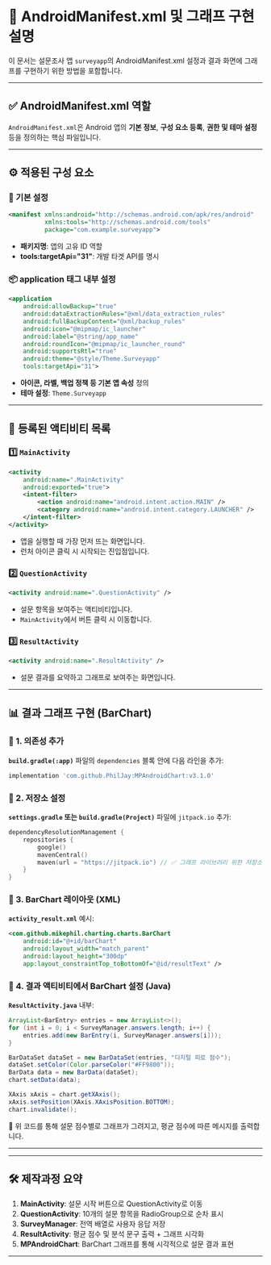 # 📄 AndroidManifest.xml 및 그래프 구현 설명

이 문서는 설문조사 앱 `surveyapp`의 AndroidManifest.xml 설정과 결과 화면에 그래프를 구현하기 위한 방법을 포함합니다.

---

## ✅ AndroidManifest.xml 역할

`AndroidManifest.xml`은 Android 앱의 **기본 정보**, **구성 요소 등록**, **권한 및 테마 설정** 등을 정의하는 핵심 파일입니다.

---

## ⚙️ 적용된 구성 요소

### 📌 기본 설정
```xml
<manifest xmlns:android="http://schemas.android.com/apk/res/android"
          xmlns:tools="http://schemas.android.com/tools"
          package="com.example.surveyapp">
```
- **패키지명**: 앱의 고유 ID 역할
- **tools:targetApi="31"**: 개발 타겟 API를 명시

### 📦 application 태그 내부 설정
```xml
<application
    android:allowBackup="true"
    android:dataExtractionRules="@xml/data_extraction_rules"
    android:fullBackupContent="@xml/backup_rules"
    android:icon="@mipmap/ic_launcher"
    android:label="@string/app_name"
    android:roundIcon="@mipmap/ic_launcher_round"
    android:supportsRtl="true"
    android:theme="@style/Theme.Surveyapp"
    tools:targetApi="31">
```
- **아이콘, 라벨, 백업 정책 등 기본 앱 속성** 정의
- **테마 설정**: `Theme.Surveyapp`

---

## 🧩 등록된 액티비티 목록

### 1️⃣ `MainActivity`
```xml
<activity
    android:name=".MainActivity"
    android:exported="true">
    <intent-filter>
        <action android:name="android.intent.action.MAIN" />
        <category android:name="android.intent.category.LAUNCHER" />
    </intent-filter>
</activity>
```
- 앱을 실행할 때 가장 먼저 뜨는 화면입니다.
- 런처 아이콘 클릭 시 시작되는 진입점입니다.

### 2️⃣ `QuestionActivity`
```xml
<activity android:name=".QuestionActivity" />
```
- 설문 항목을 보여주는 액티비티입니다.
- `MainActivity`에서 버튼 클릭 시 이동합니다.

### 3️⃣ `ResultActivity`
```xml
<activity android:name=".ResultActivity" />
```
- 설문 결과를 요약하고 그래프로 보여주는 화면입니다.

---

## 📊 결과 그래프 구현 (BarChart)

### 🔧 1. 의존성 추가
**`build.gradle(:app)`** 파일의 `dependencies` 블록 안에 다음 라인을 추가:
```gradle
implementation 'com.github.PhilJay:MPAndroidChart:v3.1.0'
```

### 🔧 2. 저장소 설정
**`settings.gradle` 또는 `build.gradle(Project)`** 파일에 `jitpack.io` 추가:
```kotlin
dependencyResolutionManagement {
    repositories {
        google()
        mavenCentral()
        maven(url = "https://jitpack.io") // ✅ 그래프 라이브러리 위한 저장소
    }
}
```

### 🔧 3. BarChart 레이아웃 (XML)
**`activity_result.xml`** 예시:
```xml
<com.github.mikephil.charting.charts.BarChart
    android:id="@+id/barChart"
    android:layout_width="match_parent"
    android:layout_height="300dp"
    app:layout_constraintTop_toBottomOf="@id/resultText" />
```

### 🔧 4. 결과 액티비티에서 BarChart 설정 (Java)
**`ResultActivity.java`** 내부:
```java
ArrayList<BarEntry> entries = new ArrayList<>();
for (int i = 0; i < SurveyManager.answers.length; i++) {
    entries.add(new BarEntry(i, SurveyManager.answers[i]));
}

BarDataSet dataSet = new BarDataSet(entries, "디지털 피로 점수");
dataSet.setColor(Color.parseColor("#FF9800"));
BarData data = new BarData(dataSet);
chart.setData(data);

XAxis xAxis = chart.getXAxis();
xAxis.setPosition(XAxis.XAxisPosition.BOTTOM);
chart.invalidate();
```

📌 위 코드를 통해 설문 점수별로 그래프가 그려지고, 평균 점수에 따른 메시지를 출력합니다.

---

---

## 🛠 제작과정 요약

1. **MainActivity**: 설문 시작 버튼으로 QuestionActivity로 이동
2. **QuestionActivity**: 10개의 설문 항목을 RadioGroup으로 순차 표시
3. **SurveyManager**: 전역 배열로 사용자 응답 저장
4. **ResultActivity**: 평균 점수 및 분석 문구 출력 + 그래프 시각화
5. **MPAndroidChart**: BarChart 그래프를 통해 시각적으로 설문 결과 표현

---
